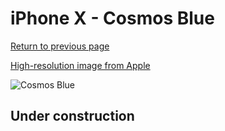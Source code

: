 # iPhone X - Cosmos Blue

[Return to previous page](/iphone_x)

[High-resolution image from Apple](https://store.storeimages.cdn-apple.com/8756/as-images.apple.com/is/MQRW2?wid=4500&hei=4500&fmt=png)

<div style="width: 500px"><img src="/almost_uncompressed/MQRW2.webp" alt="Cosmos Blue"></div>

## Under construction
